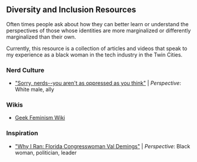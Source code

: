 ## Diversity and Inclusion Resources

Often times people ask about how they can better learn or understand the
perspectives of those whose identities are more marginalized or differently
marginalized than their own.

Currently, this resource is a collection of articles and videos that speak to my experience
as a black woman in the tech industry in the Twin Cities.

### Nerd Culture

- ["Sorry, nerds--you aren't as oppressed as you think"](http://www.dailydot.com/via/nerds-geeks-privilege-feminism/?tw=share) |
*Perspective*: White male, ally

### Wikis

- [Geek Feminism Wiki](http://geekfeminism.wikia.com/wiki/Geek_Feminism_Wiki)

### Inspiration

- ["Why I Ran: Florida Congresswoman Val Demings"](http://www.elle.com/culture/career-politics/news/a42259/val-demings-florida-congresswoman-interview/?src=socialflowTW) | 
*Perspective*: Black woman, politician, leader
